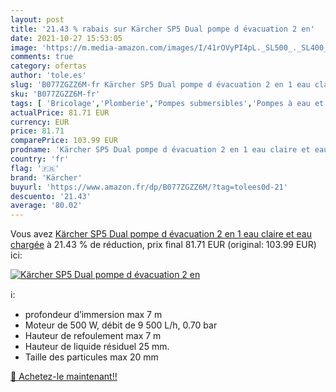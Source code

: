 ```yaml
---
layout: post
title: '21.43 % rabais sur Kärcher SP5 Dual pompe d évacuation 2 en'
date: 2021-10-27 15:53:05
image: 'https://m.media-amazon.com/images/I/41rOVyPI4pL._SL500_._SL400_.jpg'
comments: true
category: ofertas
author: 'tole.es'
slug: 'B077ZGZZ6M-fr Kärcher SP5 Dual pompe d évacuation 2 en 1 eau claire et...'
sku: 'B077ZGZZ6M-fr'
tags: [ 'Bricolage','Plomberie','Pompes submersibles','Pompes à eau et accessoires','kärcher', ]
actualPrice: 81.71 EUR
currency: EUR
price: 81.71
comparePrice: 103.99 EUR
prodname: 'Kärcher SP5 Dual pompe d évacuation 2 en 1 eau claire et eau chargée'
country: 'fr'
flag: '🇫🇷'
brand: 'Kärcher'
buyurl: 'https://www.amazon.fr/dp/B077ZGZZ6M/?tag=tolees0d-21'
descuento: '21.43'
average: '80.02'
---
```


Vous avez [Kärcher SP5 Dual pompe d évacuation 2 en 1 eau claire et eau chargée](https://www.amazon.fr/dp/B077ZGZZ6M/?tag=tolees0d-21)  à  21.43 % de réduction, prix final  81.71 EUR (original: 103.99 EUR) ici:

[![Kärcher SP5 Dual pompe d évacuation 2 en](https://m.media-amazon.com/images/I/41rOVyPI4pL._SL500_._SL400_.jpg)](https://www.amazon.fr/dp/B077ZGZZ6M/?tag=tolees0d-21)

ℹ️:

- profondeur d’immersion max 7 m
- Moteur de 500 W, débit de 9 500 L/h, 0.70 bar
- Hauteur de refoulement max 7 m
- Hauteur de liquide résiduel 25 mm.
- Taille des particules max 20 mm

[🛒 Achetez-le maintenant!!](https://www.amazon.fr/dp/B077ZGZZ6M/?tag=tolees0d-21)

